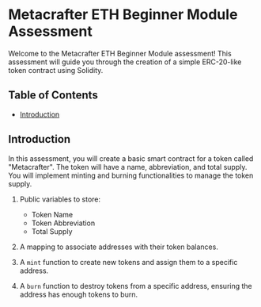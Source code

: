 # Metacrafter ETH Beginner Module Assessment

Welcome to the Metacrafter ETH Beginner Module assessment! This assessment will guide you through the creation of a simple ERC-20-like token contract using Solidity.

## Table of Contents

- [Introduction](#introduction)

## Introduction

In this assessment, you will create a basic smart contract for a token called "Metacrafter". The token will have a name, abbreviation, and total supply. You will implement minting and burning functionalities to manage the token supply.


1. Public variables to store:
   - Token Name
   - Token Abbreviation
   - Total Supply

2. A mapping to associate addresses with their token balances.

3. A `mint` function to create new tokens and assign them to a specific address.

4. A `burn` function to destroy tokens from a specific address, ensuring the address has enough tokens to burn.
